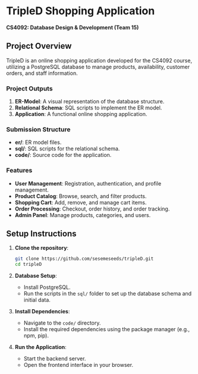 
# TripleD Shopping Application

**CS4092: Database Design & Development (Team 15)**

## Project Overview

TripleD is an online shopping application developed for the CS4092 course, utilizing a PostgreSQL database to manage products, availability, customer orders, and staff information.

### Project Outputs

1. **ER-Model**: A visual representation of the database structure.
2. **Relational Schema**: SQL scripts to implement the ER model.
3. **Application**: A functional online shopping application.

### Submission Structure

- **er/**: ER model files.
- **sql/**: SQL scripts for the relational schema.
- **code/**: Source code for the application.

### Features

- **User Management**: Registration, authentication, and profile management.
- **Product Catalog**: Browse, search, and filter products.
- **Shopping Cart**: Add, remove, and manage cart items.
- **Order Processing**: Checkout, order history, and order tracking.
- **Admin Panel**: Manage products, categories, and users.


## Setup Instructions

1. **Clone the repository**:
   ```bash
   git clone https://github.com/sesemeseeds/tripleD.git
   cd tripleD
   ```

2. **Database Setup**:
   - Install PostgreSQL.
   - Run the scripts in the `sql/` folder to set up the database schema and initial data.

3. **Install Dependencies**:
   - Navigate to the `code/` directory.
   - Install the required dependencies using the package manager (e.g., npm, pip).

4. **Run the Application**:
   - Start the backend server.
   - Open the frontend interface in your browser.

